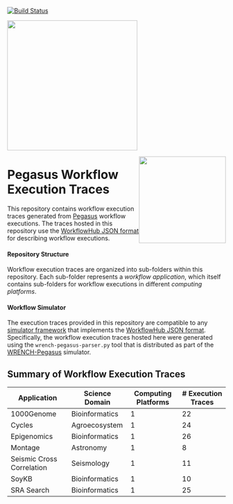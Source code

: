 [![Build Status][travis-badge]][travis-link]

<a href="https://workflowhub.org" target="_blank"><img src="https://workflowhub.org/assets/images/logo-horizontal.png" width="300" /></a>

<img src="https://pegasus.isi.edu/wordpress/wp-content/uploads/2015/12/logo-dark.png" width=200 style="float: right" />

# Pegasus Workflow Execution Traces

This repository contains workflow execution traces generated from
[Pegasus](http://pegasus.isi.edu) workflow executions. The traces
hosted in this repository use the
[WorkflowHub JSON format](https://github.com/workflowhub/workflow-schema)
for describing workflow executions.

#### Repository Structure

Workflow execution traces are organized into sub-folders within this
repository. Each sub-folder represents a _workflow application_, which
itself contains sub-folders for workflow executions in different
_computing platforms_.

#### Workflow Simulator

The execution traces provided in this repository are compatible to any
[simulator framework](https://workflowhub.org/simulator.html) that implements
the [WorkflowHub JSON format](https://github.com/workflowhub/workflow-schema).
Specifically, the workflow execution traces hosted here were generated using
the `wrench-pegasus-parser.py` tool that is distributed as part of the
[WRENCH-Pegasus](https://github.com/wrench-project/pegasus) simulator.


## Summary of Workflow Execution Traces

| Application | Science Domain | Computing Platforms | # Execution Traces |
| --- | --- | --- | --- |
| 1000Genome | Bioinformatics | 1 | 22 |
| Cycles | Agroecosystem | 1 | 24 |
| Epigenomics | Bioinformatics | 1 | 26 |
| Montage | Astronomy | 1 | 8 |
| Seismic Cross Correlation | Seismology | 1 | 11 |
| SoyKB | Bioinformatics | 1 | 10 |
| SRA Search | Bioinformatics | 1 | 25 | 


[travis-badge]:             https://travis-ci.org/workflowhub/pegasus-traces.svg?branch=master
[travis-link]:              https://travis-ci.org/workflowhub/pegasus-traces
